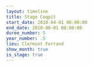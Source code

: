 ```yaml
---
layout: timeline
title: Stage Coqpit
start_date: 2018-04-01 00:00:00
end_date: 2018-08-01 00:00:00
duree_number: 5
year_number: .5
lieu: Clermont Ferrand
show_month: true
is_stage: true
---
```

